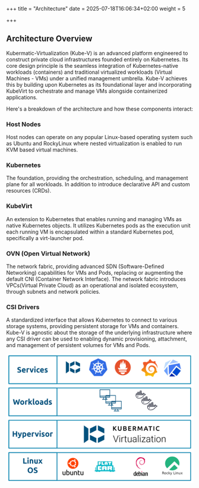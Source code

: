 +++
title = "Architecture"
date = 2025-07-18T16:06:34+02:00
weight = 5

+++

## Architecture Overview
Kubermatic-Virtualization (Kube-V) is an advanced platform engineered to construct private cloud infrastructures founded 
entirely on Kubernetes. Its core design principle is the seamless integration of Kubernetes-native workloads (containers) 
and traditional virtualized workloads (Virtual Machines - VMs) under a unified management umbrella. Kube-V achieves this 
by building upon Kubernetes as its foundational layer and incorporating KubeVirt to orchestrate and manage VMs alongside 
containerized applications.

Here's a breakdown of the architecture and how these components interact:
### Host Nodes
Host nodes can operate on any popular Linux-based operating system such as Ubuntu and RockyLinux where nested virtualization
is enabled to run KVM based virtual machines. 

### Kubernetes
The foundation, providing the orchestration, scheduling, and management plane for all workloads. In addition to introduce 
declarative API and custom resources (CRDs). 

### KubeVirt
An extension to Kubernetes that enables running and managing VMs as native Kubernetes objects. It utilizes Kubernetes pods 
as the execution unit each running VM is encapsulated within a standard Kubernetes pod, specifically a virt-launcher pod. 

### OVN (Open Virtual Network)
The network fabric, providing advanced SDN (Software-Defined Networking) capabilities for VMs and Pods, replacing or 
augmenting the default CNI (Container Network Interface). The network fabric introduces VPCs(Virtual Private Cloud) as 
an operational and isolated ecosystem, through subnets and network policies.   

### CSI Drivers
A standardized interface that allows Kubernetes to connect to various storage systems, providing persistent storage for
VMs and containers. Kube-V is agnostic about the storage of the underlying infrastructure where any CSI driver can be 
used to enabling dynamic provisioning, attachment, and management of persistent volumes for VMs and Pods.

![Kubermatic-Virtualization](kube-v-architecture.png)